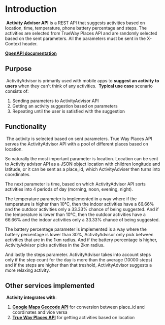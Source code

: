 # Introduction
​
__Activity Advisor API__ is a REST API that suggests activities based on location, time, temperature, phone battery percentage and steps. The activities are selected from TrueWay Places API and are randomly selected based on the sent parameters. All the parameters must be sent in the X-Context header.

[__OpenAPI documentation__](http://130.61.179.62:8080/api-specs/ui/?url=http://130.61.179.62:8080/api-specs/activity-advisor/openapi.json)
​
## Purpose
​
ActivityAdvisor is primarily used with mobile apps to __suggest an activity to users__ when they can't think of any activities.
​
__Typical use case__ scenario consists of:
​
1. Sending parameters to ActivityAdvisor API 
2. Getting an activity suggestion based on parameters
3. Repeating until the user is satisfied with the suggestion
​
## Functionality
​
The activity is selected based on sent parameters. True Way Places API serves the ActivityAdvisor API with a pool of different places based on location. 

So naturally the most important parameter is location. Location can be sent to Activity advisor API as a JSON object location with children longitude and latitude, or it can be sent as a place_id, which ActivityAdviser then turns into coordinates.

The next parameter is time, based on which ActivityAdvisor API sorts activities into 4 periods of day (morning, noon, evening, night). 

The temperature parameter is implemented in a way where if the temperature is higher than 10°C, then the indoor activities have a 66.66% and the outdoor activities only a 33.33% chance of being suggested. And if the temperature is lower than 10°C, then the outdoor activities have a 66.66% and the indoor activities only a 33.33% chance of being suggested.

The battery percentage parameter is implemented is a way where the battery percentage is lower than 30%, ActivityAdvisor only pick between activities that are in the 1km radius. And if the battery percentage is higher, ActivityAdvisor picks activities in the 2km radius.

And lastly the steps parameter. ActivityAdvisor takes into account steps only if the step count for the day is more than the average (10000 steps) and if the steps are higher than that treshold, ActivityAdvisor suggests a more relaxing activity.

## Other services implemented
​
__Activity integrates with__:
1. [__Google Maps Geocode API__](https://developers.google.com/maps/documentation/geocoding/overview) for conversion between place_id and coordinates and vice versa
2. [__True Way Places API__](https://rapidapi.com/trueway/api/trueway-places) for getting activities based on location
